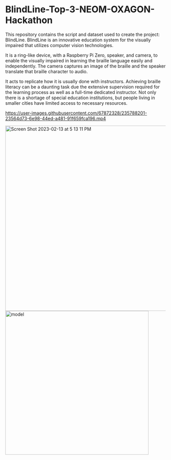 # BlindLine-Top-3-NEOM-OXAGON-Hackathon
This repository contains the script and dataset used to create the project: BlindLine. BlindLine is an innovative education system for the visually impaired that utilizes computer vision technologies.

It is a ring-like device, with a Raspberry Pi Zero, speaker, and camera, to enable the visually impaired in learning the braille language easily and independently. The camera captures an image of the braille and the speaker translate that braille character to audio. 

It acts to replicate how it is usually done with instructors. Achieving braille literacy can be a daunting task due the extensive supervision required for the learning process as well as a full-time dedicated instructor. Not only there is a shortage of special education institutions, but people living in smaller cities have limited access to necessary resources.

https://user-images.githubusercontent.com/67872328/235788201-23564d73-6e98-44ed-a481-91f659fca196.mp4

<img width="580" alt="Screen Shot 2023-02-13 at 5 13 11 PM" src="https://user-images.githubusercontent.com/67872328/235856868-a4b03d51-ed08-4f8e-8294-d48eae5c783b.png"> <img width="450" alt="model" src="https://user-images.githubusercontent.com/67872328/235856936-e9b512b0-bf7b-4250-b5c9-608d42caf85a.png">
